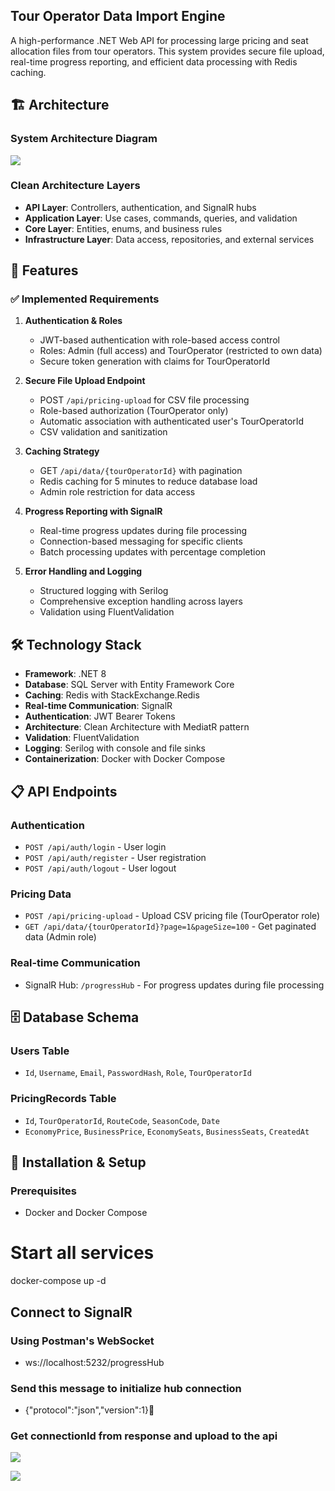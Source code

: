 ## Tour Operator Data Import Engine

A high-performance .NET Web API for processing large pricing and seat allocation files from tour operators. This system provides secure file upload, real-time progress reporting, and efficient data processing with Redis caching.

## 🏗️ Architecture

### System Architecture Diagram

![](../TourOperatorDataImport/Diagram.png)


### Clean Architecture Layers

- **API Layer**: Controllers, authentication, and SignalR hubs
- **Application Layer**: Use cases, commands, queries, and validation
- **Core Layer**: Entities, enums, and business rules
- **Infrastructure Layer**: Data access, repositories, and external services

## 🚀 Features

### ✅ Implemented Requirements

1. **Authentication & Roles**
    - JWT-based authentication with role-based access control
    - Roles: Admin (full access) and TourOperator (restricted to own data)
    - Secure token generation with claims for TourOperatorId

2. **Secure File Upload Endpoint**
    - POST `/api/pricing-upload` for CSV file processing
    - Role-based authorization (TourOperator only)
    - Automatic association with authenticated user's TourOperatorId
    - CSV validation and sanitization

3. **Caching Strategy**
    - GET `/api/data/{tourOperatorId}` with pagination
    - Redis caching for 5 minutes to reduce database load
    - Admin role restriction for data access

4. **Progress Reporting with SignalR**
    - Real-time progress updates during file processing
    - Connection-based messaging for specific clients
    - Batch processing updates with percentage completion

5. **Error Handling and Logging**
    - Structured logging with Serilog
    - Comprehensive exception handling across layers
    - Validation using FluentValidation

## 🛠️ Technology Stack

- **Framework**: .NET 8
- **Database**: SQL Server with Entity Framework Core
- **Caching**: Redis with StackExchange.Redis
- **Real-time Communication**: SignalR
- **Authentication**: JWT Bearer Tokens
- **Architecture**: Clean Architecture with MediatR pattern
- **Validation**: FluentValidation
- **Logging**: Serilog with console and file sinks
- **Containerization**: Docker with Docker Compose

## 📋 API Endpoints

### Authentication
- `POST /api/auth/login` - User login
- `POST /api/auth/register` - User registration
- `POST /api/auth/logout` - User logout

### Pricing Data
- `POST /api/pricing-upload` - Upload CSV pricing file (TourOperator role)
- `GET /api/data/{tourOperatorId}?page=1&pageSize=100` - Get paginated data (Admin role)

### Real-time Communication
- SignalR Hub: `/progressHub` - For progress updates during file processing

## 🗄️ Database Schema

### Users Table
- `Id`, `Username`, `Email`, `PasswordHash`, `Role`, `TourOperatorId`

### PricingRecords Table
- `Id`, `TourOperatorId`, `RouteCode`, `SeasonCode`, `Date`
- `EconomyPrice`, `BusinessPrice`, `EconomySeats`, `BusinessSeats`, `CreatedAt`

## 🔧 Installation & Setup

### Prerequisites
- Docker and Docker Compose

# Start all services
docker-compose up -d

## Connect to SignalR
### Using Postman's WebSocket
-  ws://localhost:5232/progressHub
### Send this message to initialize hub connection
- {"protocol":"json","version":1}

### Get connectionId from response and upload to the api

![](../TourOperatorDataImport/connectionId.png)

![](../TourOperatorDataImport/upload.png)


